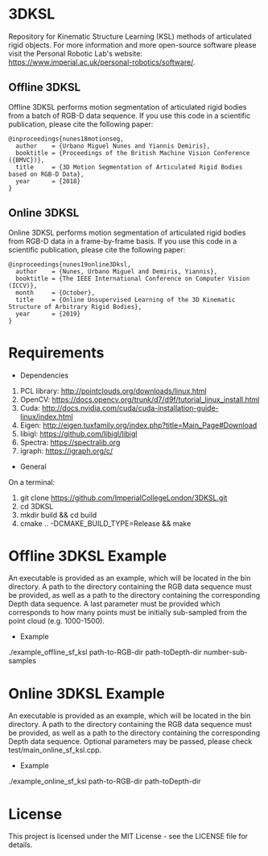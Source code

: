 # 3DKSL
Repository for Kinematic Structure Learning (KSL) methods of articulated rigid objects.
For more information and more open-source software please visit the Personal Robotic Lab's website: <https://www.imperial.ac.uk/personal-robotics/software/>.

## Offline 3DKSL
Offline 3DKSL performs motion segmentation of articulated rigid bodies from a batch of RGB-D data sequence.
If you use this code in a scientific publication, please cite the following paper:


```
@inproceedings{nunes18motionseg,
  author    = {Urbano Miguel Nunes and Yiannis Demiris},
  booktitle = {Proceedings of the British Machine Vision Conference ({BMVC})},
  title     = {3D Motion Segmentation of Articulated Rigid Bodies based on RGB-D Data},
  year      = {2018}
}
```

## Online 3DKSL
Online 3DKSL performs motion segmentation of articulated rigid bodies from RGB-D data in a frame-by-frame basis.
If you use this code in a scientific publication, please cite the following paper:

```
@inproceedings{nunes19online3Dksl,
  author    = {Nunes, Urbano Miguel and Demiris, Yiannis},
  booktitle = {The IEEE International Conference on Computer Vision (ICCV)},
  month     = {October},
  title     = {Online Unsupervised Learning of the 3D Kinematic Structure of Arbitrary Rigid Bodies},
  year      = {2019}
} 
```

# Requirements
- Dependencies
1. PCL library: <http://pointclouds.org/downloads/linux.html>
2. OpenCV: <https://docs.opencv.org/trunk/d7/d9f/tutorial_linux_install.html>
3. Cuda: <http://docs.nvidia.com/cuda/cuda-installation-guide-linux/index.html>
4. Eigen: <http://eigen.tuxfamily.org/index.php?title=Main_Page#Download>
5. libigl: <https://github.com/libigl/libigl>
6. Spectra: <https://spectralib.org>
7. igraph: <https://igraph.org/c/>
- General

On a terminal:
1. git clone <https://github.com/ImperialCollegeLondon/3DKSL.git>
2. cd 3DKSL
3. mkdir build && cd build
4. cmake .. -DCMAKE_BUILD_TYPE=Release && make

# Offline 3DKSL Example
An executable is provided as an example, which will be located in the bin directory.
A path to the directory containing the RGB data sequence must be provided, as well as a path to the directory containing the corresponding Depth data sequence.
A last parameter must be provided which corresponds to how many points must be initially sub-sampled from the point cloud (e.g. 1000-1500).
- Example

./example_offline_sf_ksl path-to-RGB-dir path-toDepth-dir number-sub-samples

# Online 3DKSL Example
An executable is provided as an example, which will be located in the bin directory.
A path to the directory containing the RGB data sequence must be provided, as well as a path to the directory containing the corresponding Depth data sequence.
Optional parameters may be passed, please check test/main_online_sf_ksl.cpp.

- Example

./example_online_sf_ksl path-to-RGB-dir path-toDepth-dir

# License
This project is licensed under the MIT License - see the LICENSE file for details.

